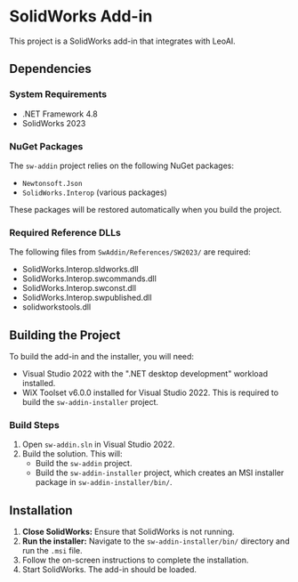# SolidWorks Add-in

This project is a SolidWorks add-in that integrates with LeoAI.

## Dependencies

### System Requirements
- .NET Framework 4.8
- SolidWorks 2023

### NuGet Packages
The `sw-addin` project relies on the following NuGet packages:
- `Newtonsoft.Json`
- `SolidWorks.Interop` (various packages)

These packages will be restored automatically when you build the project.

### Required Reference DLLs
The following files from `SwAddin/References/SW2023/` are required:
- SolidWorks.Interop.sldworks.dll
- SolidWorks.Interop.swcommands.dll
- SolidWorks.Interop.swconst.dll
- SolidWorks.Interop.swpublished.dll
- solidworkstools.dll

## Building the Project

To build the add-in and the installer, you will need:
- Visual Studio 2022 with the ".NET desktop development" workload installed.
- WiX Toolset v6.0.0 installed for Visual Studio 2022. This is required to build the `sw-addin-installer` project.

### Build Steps
1. Open `sw-addin.sln` in Visual Studio 2022.
2. Build the solution. This will:
   - Build the `sw-addin` project.
   - Build the `sw-addin-installer` project, which creates an MSI installer package in `sw-addin-installer/bin/`.

## Installation

1. **Close SolidWorks:** Ensure that SolidWorks is not running.
2. **Run the installer:** Navigate to the `sw-addin-installer/bin/` directory and run the `.msi` file.
3. Follow the on-screen instructions to complete the installation.
4. Start SolidWorks. The add-in should be loaded.
